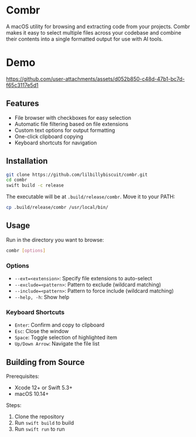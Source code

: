 # Combr

A macOS utility for browsing and extracting code from your projects. Combr makes it easy to select multiple files across your codebase and combine their contents into a single formatted output for use with AI tools.

# Demo


https://github.com/user-attachments/assets/d052b850-c48d-47b1-bc7d-f65c3117e5d1



## Features

- File browser with checkboxes for easy selection
- Automatic file filtering based on file extensions
- Custom text options for output formatting
- One-click clipboard copying
- Keyboard shortcuts for navigation

## Installation

```bash
git clone https://github.com/lilbillybiscuit/combr.git
cd combr
swift build -c release
```

The executable will be at `.build/release/combr`. Move it to your PATH:

```bash
cp .build/release/combr /usr/local/bin/
```

## Usage

Run in the directory you want to browse:

```bash
combr [options]
```

### Options

- `--ext=<extension>`: Specify file extensions to auto-select
- `--exclude=<pattern>`: Pattern to exclude (wildcard matching)
- `--include=<pattern>`: Pattern to force include (wildcard matching)
- `--help, -h`: Show help

### Keyboard Shortcuts

- `Enter`: Confirm and copy to clipboard
- `Esc`: Close the window
- `Space`: Toggle selection of highlighted item
- `Up/Down Arrow`: Navigate the file list

## Building from Source

Prerequisites:
- Xcode 12+ or Swift 5.3+
- macOS 10.14+

Steps:
1. Clone the repository
2. Run `swift build` to build
3. Run `swift run` to run



